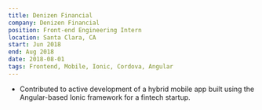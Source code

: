 ```yaml
---
title: Denizen Financial 
company: Denizen Financial 
position: Front-end Engineering Intern
location: Santa Clara, CA
start: Jun 2018
end: Aug 2018
date: 2018-08-01
tags: Frontend, Mobile, Ionic, Cordova, Angular
---
```


- Contributed to active development of a hybrid mobile app built using the Angular-based Ionic framework for a fintech startup.